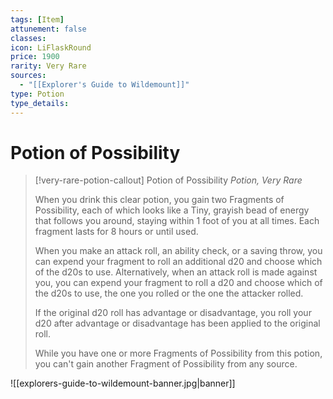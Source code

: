 ```yaml
---
tags: [Item]
attunement: false
classes: 
icon: LiFlaskRound
price: 1900
rarity: Very Rare
sources:
  - "[[Explorer's Guide to Wildemount]]"
type: Potion
type_details: 
---
```

# Potion of Possibility
>[!very-rare-potion-callout] Potion of Possibility
>*Potion, Very Rare*
>
>When you drink this clear potion, you gain two Fragments of Possibility, each of which looks like a Tiny, grayish bead of energy that follows you around, staying within 1 foot of you at all times. Each fragment lasts for 8 hours or until used.
>
>When you make an attack roll, an ability check, or a saving throw, you can expend your fragment to roll an additional d20 and choose which of the d20s to use. Alternatively, when an attack roll is made against you, you can expend your fragment to roll a d20 and choose which of the d20s to use, the one you rolled or the one the attacker rolled.
>
>If the original d20 roll has advantage or disadvantage, you roll your d20 after advantage or disadvantage has been applied to the original roll.
>
>While you have one or more Fragments of Possibility from this potion, you can't gain another Fragment of Possibility from any source.

![[explorers-guide-to-wildemount-banner.jpg|banner]]
